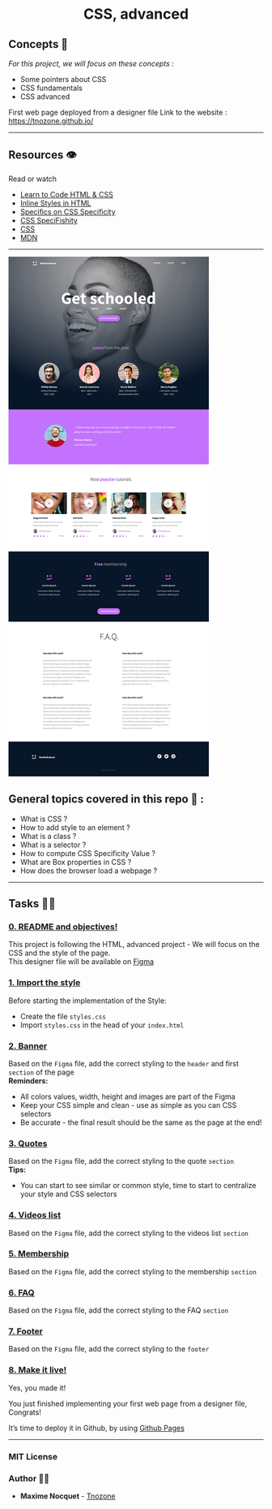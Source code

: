 <h1 align="center">CSS, advanced</h1>

## Concepts 📌 

*For this project, we will focus on these concepts :*
- Some pointers about CSS
- CSS fundamentals
- CSS advanced

First web page deployed from a designer file Link to the website : https://tnozone.github.io/


---

## Resources 👁️
Read or watch 
* [Learn to Code HTML & CSS](https://learn.shayhowe.com/html-css/)
* [Inline Styles in HTML](https://www.codecademy.com/article/html-inline-styles)
* [Specifics on CSS Specificity](https://css-tricks.com/specifics-on-css-specificity/)
* [CSS SpeciFishity](http://www.standardista.com/cgi-sys/suspendedpage.cgi)
* [CSS](https://developer.mozilla.org/en-US/docs/Learn/CSS)
* [MDN](https://developer.mozilla.org/en-US/)

---

![image1](../images/figma1.jpeg)

## General topics covered in this repo 🎯 :
- What is CSS ?
- How to add style to an element ?
- What is a class ?
- What is a selector ?
- How to compute CSS Specificity Value ?
- What are Box properties in CSS ?
- How does the browser load a webpage ?

---

## Tasks 👩‍💻 
### [0. README and objectives!](./README.md)
This project is following the HTML, advanced project - We will focus on the CSS and the style of the page.  
This designer file will be available on [Figma](https://www.figma.com/files/recent?fuid=1111140545816856971)  

### [1. Import the style](./styles.css)
Before starting the implementation of the Style:

  - Create the file `styles.css`
  - Import `styles.css` in the head of your `index.html`

### [2. Banner](./styles.css)
Based on the `Figma` file, add the correct styling to the `header` and first `section` of the page  
**Reminders:**
  - All colors values, width, height and images are part of the Figma
  - Keep your CSS simple and clean - use as simple as you can CSS selectors
  - Be accurate - the final result should be the same as the page at the end!

### [3. Quotes](./styles.css)
Based on the `Figma` file, add the correct styling to the quote `section`  
**Tips:**
  - You can start to see similar or common style, time to start to centralize your style and CSS selectors

### [4. Videos list](./styles.css)
Based on the `Figma` file, add the correct styling to the videos list `section`

### [5. Membership](./styles.css)
Based on the `Figma` file, add the correct styling to the membership `section`

### [6. FAQ](./styles.css)
Based on the `Figma` file, add the correct styling to the FAQ `section`

### [7. Footer](./styles.css)
Based on the `Figma` file, add the correct styling to the `footer`

### [8. Make it live!]()
Yes, you made it!

You just finished implementing your first web page from a designer file, Congrats!

It’s time to deploy it in Github, by using [Github Pages](https://pages.github.com)

---

### MIT License


### Author 🙎‍♂️
- **Maxime Nocquet** - [Tnozone](https://github.com/Tnozone)
